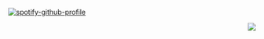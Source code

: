 [![spotify-github-profile](https://spotify-github-profile.vercel.app/api/view?uid=2243oqpi3nzhicmyv3uuo3iuy&cover_image=true&theme=novatorem&bar_color=53b14f&bar_color_cover=false)](https://spotify-github-profile.vercel.app/api/view?uid=2243oqpi3nzhicmyv3uuo3iuy&redirect=true)

<img align="right" src="https://github-readme-stats.vercel.app/api?username=santanaswrld&show_icons=true&icon_color=CE1D2D&text_color=718096&bg_color=00000000&hide_title=true&hide_border=true" />
